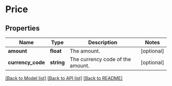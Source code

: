 # Price

## Properties
Name | Type | Description | Notes
------------ | ------------- | ------------- | -------------
**amount** | **float** | The amount. | [optional] 
**currency_code** | **string** | The currency code of the amount. | [optional] 

[[Back to Model list]](../README.md#documentation-for-models) [[Back to API list]](../README.md#documentation-for-api-endpoints) [[Back to README]](../README.md)


